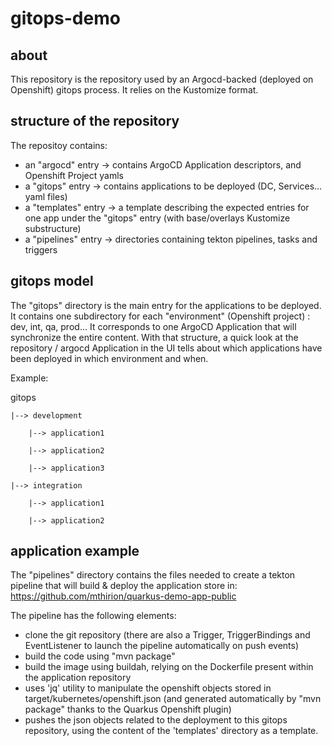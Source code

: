 # gitops-demo

## about
This repository is the repository used by an Argocd-backed (deployed on Openshift) gitops process.
It relies on the Kustomize format.

## structure of the repository
The repositoy contains:
- an "argocd" entry   -> contains ArgoCD Application descriptors, and Openshift Project yamls
- a "gitops" entry    -> contains applications to be deployed (DC, Services... yaml files) 
- a "templates" entry -> a template describing the expected entries for one app under the "gitops" entry (with base/overlays Kustomize substructure)
- a "pipelines" entry -> directories containing tekton pipelines, tasks and triggers

## gitops model
The "gitops" directory is the main entry for the applications to be deployed.
It contains one subdirectory for each "environment" (Openshift project) : dev, int, qa, prod...
It corresponds to one ArgoCD Application that will synchronize the entire content.
With that structure, a quick look at the repository / argocd Application in the UI tells about which applications have been deployed in which environment and when.

Example:

  gitops
  
    |--> development
    
        |--> application1
        
        |--> application2
        
        |--> application3
        
    |--> integration
    
        |--> application1
        
        |--> application2
        

## application example
The "pipelines" directory contains the files needed to create a tekton pipeline that will build & deploy the application store in:
https://github.com/mthirion/quarkus-demo-app-public

The pipeline has the following elements:
- clone the git repository (there are also a Trigger, TriggerBindings and EventListener to launch the pipeline automatically on push events)
- build the code using "mvn package"
- build the image using buildah, relying on the Dockerfile present within the application repository
- uses 'jq' utility to manipulate the openshift objects stored in target/kubernetes/openshift.json (and generated automatically by "mvn package" thanks to the Quarkus Openshift plugin)
- pushes the json objects related to the deployment to this gitops repository, using the content of the 'templates' directory as a template.
